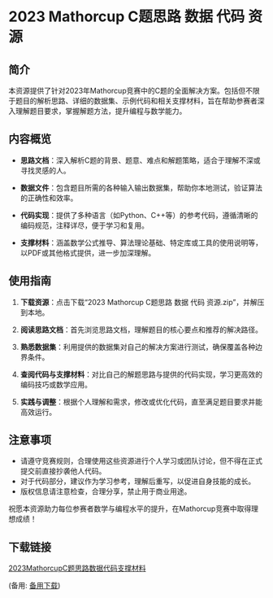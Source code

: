  # 2023 Mathorcup C题思路 数据 代码 资源

 ## 简介

 本资源提供了针对2023年Mathorcup竞赛中的C题的全面解决方案。包括但不限于题目的解析思路、详细的数据集、示例代码和相关支撑材料，旨在帮助参赛者深入理解题目要求，掌握解题方法，提升编程与数学能力。

 ## 内容概览

 - **思路文档**：深入解析C题的背景、题意、难点和解题策略，适合于理解不深或寻找灵感的人。

 - **数据文件**：包含题目所需的各种输入输出数据集，帮助你本地测试，验证算法的正确性和效率。

 - **代码实现**：提供了多种语言（如Python、C++等）的参考代码，遵循清晰的编码规范，注释详尽，便于学习和复用。

 - **支撑材料**：涵盖数学公式推导、算法理论基础、特定库或工具的使用说明等，以PDF或其他格式提供，进一步加深理解。

 ## 使用指南

 1. **下载资源**：点击下载“2023 Mathorcup C题思路 数据 代码 资源.zip”，并解压到本地。

 2. **阅读思路文档**：首先浏览思路文档，理解题目的核心要点和推荐的解决路径。

 3. **熟悉数据集**：利用提供的数据集对自己的解决方案进行测试，确保覆盖各种边界条件。

 4. **查阅代码与支撑材料**：对比自己的解题思路与提供的代码实现，学习更高效的编码技巧或数学应用。

 5. **实践与调整**：根据个人理解和需求，修改或优化代码，直至满足题目要求并能高效运行。

 ## 注意事项

 - 请遵守竞赛规则，合理使用这些资源进行个人学习或团队讨论，但不得在正式提交前直接抄袭他人代码。
 - 对于代码部分，建议作为学习参考，理解后重写，以促进自身技能的成长。
 - 版权信息请注意检查，合理分享，禁止用于商业用途。

 祝愿本资源助力每位参赛者数学与编程水平的提升，在Mathorcup竞赛中取得理想成绩！

 ## 下载链接
 [2023MathorcupC题思路数据代码支撑材料](https://pan.quark.cn/s/feb142d033c7) 

 (备用: [备用下载](https://pan.baidu.com/s/1SH4tEsdW9K_DGon6VsVTLQ?pwd=1234))
